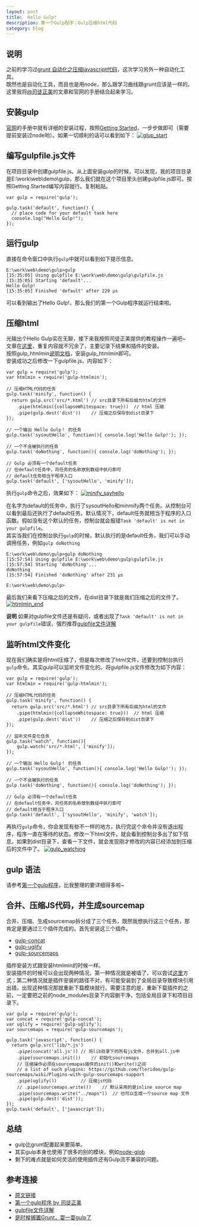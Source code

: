 ```yaml
---
layout: post
title:  Hello Gulp!
description: 第一个Gulp程序；Gulp压缩html代码
category: blog
---
```


## 说明
之前的学习过[grunt 自动化之压缩javascript代码][grunt_uglify]，这次学习另外一种自动化工具。  
既然也是自动化工具，而且也是用node，那么跟学习曲线跟grunt应该是一样的。这里我将[@司徒正美](http://weibo.com/jslouvre)的文章和官网的手册结合起来学习。

## 安装gulp
[官网][gulpjs]的手册中就有详细的安装过程，按照[Getting Started][getting-started]，一步步做即可（需要提前安装过node哟）。如果一切顺利的话可以看到如下：
[![glup_start][glup_start]][glup_start]

## 编写gulpfile.js文件
在项目目录中创建gulpfile.js。从上面安装gulp的时候，可以发现，我的项目目录是E:\work\web\demo\gulp，那么我们就在这个项目里头创建gulpfile.js即可。按照Getting Started编写内容就行。复制粘贴。

	var gulp = require('gulp');

	gulp.task('default', function() {
	  // place code for your default task here
	  console.log("Hello Gulp!");
	});

## 运行gulp
直接在命令窗口中执行`gulp`中就可以看到如下提示信息。

	E:\work\web\demo\gulp>gulp
	[15:35:05] Using gulpfile E:\work\web\demo\gulp\gulpfile.js
	[15:35:05] Starting 'default'...
	Hello Gulp!
	[15:35:05] Finished 'default' after 229 μs

可以看到输出了Hello Gulp!，那么我们的第一个Gulp程序就运行结束啦。

## 压缩html
光输出个Hello Gulp实在无聊，接下来我按照司徒正美提供的教程操作一遍吧~   
文章在[这里][4286638]，重复内容就不冗余了，主要记录下结果和插件的安装。  
按照gulp_htmlmin[说明文档][gulp_htmlmin]，安装gulp_htmlmin即可。  
安装成功之后修改一下gulpfile.js，内容如下：
	
	var gulp = require('gulp');
	var htmlmin = require('gulp-htmlmin');
	 
	// 压缩HTML代码的任务
	gulp.task('minify', function() {
	  return gulp.src('src/*.html')	// src目录下所有后缀为html的文件
	    .pipe(htmlmin({collapseWhitespace: true}))	// html 压缩
	    .pipe(gulp.dest('dist'))	// 压缩之后保存到dist目录下
	});

	// 一个输出 Hello Gulp！ 的任务
	gulp.task('sysoutHello', function(){ console.log('Hello Gulp!'); });

	// 一个不会被执行的任务
	gulp.task('doNothing', function(){ console.log('doNothing'); });

	// Gulp 必须有一个default任务
	// 在default任务中，将任务的名称放到数组中执行即可
	// default任务相当于程序入口
	gulp.task('default', ['sysoutHello', 'minify']);

执行`gulp`命令之后，效果如下：
[![minify_sayhello][minify_sayhello]][minify_sayhello]

在名字为default的任务中，执行了sysoutHello和minmify两个任务。从控制台可以看到最后还执行了default任务。默认情况下，default任务就相当于程序的入口函数。假如没有这个默认的任务，控制台就会报错`Task 'default' is not in your gulpfile`。  
其实当我们在控制台执行`gulp`的时候，默认执行的是default任务，我们可以手动调用任务，例如`gulp doNothing`

	E:\work\web\demo\gulp>gulp doNothing
	[15:57:54] Using gulpfile E:\work\web\demo\gulp\gulpfile.js
	[15:57:54] Starting 'doNothing'...
	doNothing
	[15:57:54] Finished 'doNothing' after 231 μs

	E:\work\web\demo\gulp>

最后我们来看下压缩之后的文件，在dist目录下就是我们压缩之后的文件了。
[![htmlmin_end][htmlmin_end]][htmlmin_end]

**说明**
如果对gulpfile文件还是有疑问，或者出现了`Task 'default' is not in your gulpfile`错误，强烈推荐[gulpfile文件详解][9540447] 

## 监听html文件变化
现在我们确实是将html压缩了，但是每次修改了html文件，还要到控制台执行`gulp`命令。其实gulp可以监听文件变化的。将gulpfile.js文件修改为如下内容：
	
	var gulp = require('gulp');
	var htmlmin = require('gulp-htmlmin');
	 
	// 压缩HTML代码的任务
	gulp.task('minify', function() {
	  return gulp.src('src/*.html')	// src目录下所有后缀为html的文件
	    .pipe(htmlmin({collapseWhitespace: true}))	// html 压缩
	    .pipe(gulp.dest('dist'))	// 压缩之后保存到dist目录下
	});

	// 监听文件变化任务
	gulp.task("watch", function(){
		gulp.watch('src/*.html', ['minify']);
	});

	// 一个输出 Hello Gulp！ 的任务
	gulp.task('sysoutHello', function(){ console.log('Hello Gulp!'); });

	// 一个不会被执行的任务
	gulp.task('doNothing', function(){ console.log('doNothing'); });

	// Gulp 必须有一个default任务
	// 在default任务中，将任务的名称放到数组中执行即可
	// default相当于程序入口
	gulp.task('default', ['sysoutHello', 'minify', 'watch']);

再执行`gulp`命令，你会发现有些不一样的地方，执行完这个命令并没有退出程序，程序一直在等待的状态。修改一下html文件，就会看到控制台多出了如下信息。如果到dist目录下，查看一下文件，就会发现刚才修改的内容已经添加到压缩后的文件中了。
[![gulp_watching][gulp_watching]][gulp_watching]

## gulp 语法
请参考[第一个gulp程序][4286638]，比我整理的要详细得多啦~

## 合并、压缩JS代码，并生成sourcemap
合并、压缩、生成sourcemap拆分成了三个任务，既然我想执行这三个任务，那肯定是要通过三个插件完成的。首先安装这三个插件。

- [gulp-concat][gulp-concat]
- [gulp-uglify][gulp-uglify]
- [gulp-sourcemaps][gulp-sourcemaps]

插件安装方式跟安装htmlmin的时候一样。  
安装插件的时候可以会出现两种情况，第一种情况就是被墙了，可以尝试[这里][cross-wall]方式；第二种情况就是插件安装的路径不对，有可能安装到了全局目录导致模块引用出错。出现这种情况那就重新下载模块就行。需要注意的是，重新下载插件的之前，一定要把之前的node_modules目录下内容删干净，包括全局目录下和项目目录下。

	var gulp = require('gulp');
	var concat = require('gulp-concat');
	var uglify = require('gulp-uglify');
	var sourcemaps = require('gulp-sourcemaps');
	 
	gulp.task('javascript', function() {
	  return gulp.src('lib/*.js')
	  	.pipe(concat('all.js'))	// 将lib目录下的所有js文件，合并到all.js中
	  	.pipe(sourcemaps.init())	// 初始化sourcemaps
	  	// 压缩操作必须在sourcemapas插件的init()和write()之间
	  	// a list of such plugins: https://github.com/floridoo/gulp-sourcemaps/wiki/Plugins-with-gulp-sourcemaps-support
	    .pipe(uglify())			// 压缩js代码
	 	// .pipe(sourcemaps.write())	// 默认采用的是inline source map
	 	.pipe(sourcemaps.write("../maps"))	// 也可以生成一个source map 文件
	    .pipe(gulp.dest('dist'));	
	});
	gulp.task('default', ['javascript']);

## 总结
- gulp比grunt配置起来要简单。
- 其实gulp本身也使用了很多的别的模块，例如[node-glob][node-glob]
- 剩下的难点就是如何灵活的使用插件还有Gulp流不兼容的问题。

## 参考连接
- [原文链接][grunt_uglify]
- [第一个gulp程序 by 司徒正美][4286638]
- [gulpfile文件详解][9540447]
- [是时候搁置Grunt，耍一耍gulp了][是时候搁置Grunt，耍一耍gulp了]


[grunt_uglify]:    http://siberiawolf.com/grunt_uglify/
[4286638]:    http://www.cnblogs.com/rubylouvre/p/4286638.html
[gulpjs]:    https://github.com/gulpjs/gulp
[getting-started]:    https://github.com/gulpjs/gulp/blob/master/docs/getting-started.md
[glup_start]:    http://siberiawolf.qiniudn.com/@/images/grunt_uglify/glup_start.png
[gulp_htmlmin]:    https://github.com/jonschlinkert/gulp-htmlmin
[minify_sayhello]:    http://siberiawolf.qiniudn.com/@/images/grunt_uglify/minify_sayhello.png
[9540447]:    https://gist.github.com/chantastic/9540447
[htmlmin_end]:    http://siberiawolf.qiniudn.com/@/images/grunt_uglify/htmlmin_end.png
[gulp_watching]:    http://siberiawolf.qiniudn.com/@/images/grunt_uglify/gulp_watching.png
[node-glob]:    https://github.com/isaacs/node-glob
[是时候搁置Grunt，耍一耍gulp了]:    http://www.cnblogs.com/vajoy/p/4170525.html
[gulp-concat]:    https://www.npmjs.com/package/gulp-concat/
[gulp-uglify]:    https://www.npmjs.com/package/gulp-uglify/
[gulp-sourcemaps]:    https://www.npmjs.com/package/gulp-sourcemaps/
[cross-wall]:    http://hi.barretlee.com/2014/03/31/npm-cross-wall/





